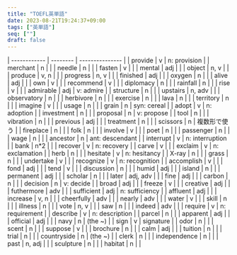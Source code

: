 ```yaml
---
title: "TOEFL英単語"
date: 2023-08-21T19:24:37+09:00
tags: ["英単語"]
seq: [""]
draft: false
---
```


| ------------ | -------- | --------------- |
| provide      | v        | n: provision    |
| merchant     | n        |                 |
| needle       | n        |                 |
| fasten       | v        |                 |
| mental       | adj      |                 |
| object       | n, v     |                 |
| produce      | v, n     |                 |
| progress     | n, v     |                 |
| finished     | adj      |                 |
| oxygen       | n        |                 |
| alive        | adj      |                 |
| own          | v        |                 |
| recommend    | v        |                 |
| diplomacy    | n        |                 |
| rainfall     | n        |                 |
| rise         | v        |                 |
| admirable    | adj      | v: admire       |
| structure    | n        |                 |
| upstairs     | n, adv   |                 |
| observatory  | n        |                 |
| herbivore    | n        |                 |
| exercise     | n        |                 |
| lava         | n        |                 |
| territory    | n        |                 |
| imagine      | v        |                 |
| usage        | n        |                 |
| grain        | n        | syn: cereal     |
| adopt        | v        | n: adoption     |
| investment   | n        |                 |
| proposal     | n        | v: propose      |
| tool         | n        |                 |
| vibration    | n        |                 |
| previous     | adj      |                 |
| treatment    | n        |                 |
| scissors     | n        | 複数形で使う     |
| fireplace    | n        |                 |
| folk         | n        |                 |
| involve      | v        |                 |
| poet         | n        |                 |
| passenger    | n        |                 |
| wage         | n        |                 |
| ancestor     | n        | ant: descendant |
| interrupt    | v        | n: interruption |
| bank         | n*2      |                 |
| recover      | v        | n: recovery     |
| carve        | v        |                 |
| exclaim      | v        | n: exclamation  |
| herb         | n        |                 |
| hesitate     | v        | n: hesitancy    |
| X-ray        | n        |                 |
| grass        | n        |                 |
| undertake    | v        |                 |
| recognize    | v        | n: recognition  |
| accomplish   | v        |                 |
| fond         | adj      |                 |
| tend         | v        |                 |
| discussion   | n        |                 |
| humid        | adj      |                 |
| island       | n        |                 |
| permanent    | adj      |                 |
| scholar      | n        |                 |
| later        | adj, adv |                 |
| fine         | adj      |                 |
| carbon       | n        |                 |
| decision     | n        | v: decide       |
| broad        | adj      |                 |
| freeze       | v        |                 |
| creative     | adj      |                 |
| futhermore   | adv      |                 |
| sufficient   | adj      | n: sufficiency  |
| affluent     | adj      |                 |
| increase     | v, n     |                 |
| cheerfully   | adv      |                 |
| nearly       | adv      |                 |
| water        | v        |                 |
| skill        | n        |                 |
| illness      | n        |                 |
| vote         | n, v     |                 |
| saw          | n        |                 |
| indeed       | adv      |                 |
| require      | v        | n: requirement  |
| describe     | v        | n: description  |
| parcel       | n        |                 |
| apparent     | adj      |                 |
| official     | adj      |                 |
| navy         | n        | (the ~)         |
| sign         | v        | signature       |
| odor         | n        |                 |
| scent        | n        |                 |
| suppose      | v        |                 |
| brochure     | n        |                 |
| calm         | adj      |                 |
| tuition      | n        |                 |
| trial        | n        |                 |
| countryside  | n        | (the ~)         |
| clerk        | n        |                 |
| independence | n        |                 |
| past         | n, adj   |                 |
| sculpture    | n        |                 |
| habitat      | n        |                 |